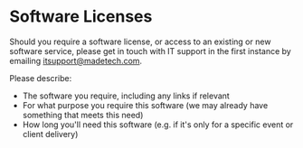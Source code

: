 # Software Licenses

Should you require a software license, or access to an existing or new software service, please get in touch with IT support in the first instance by emailing [itsupport@madetech.com](itsupport@madetech.com).

Please describe:

- The software you require, including any links if relevant
- For what purpose you require this software (we may already have something that meets this need)
- How long you'll need this software (e.g. if it's only for a specific event or client delivery)

